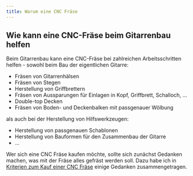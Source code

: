 ```yaml
---
title: Warum eine CNC Fräse
---
```


## Wie kann eine CNC-Fräse beim Gitarrenbau helfen

Beim Gitarrenbau kann eine CNC-Fräse bei zahlreichen Arbeitsschritten helfen - sowohl beim Bau der eigentlichen Gitarre:

* Fräsen von Gitarrenhälsen
* Fräsen von Stegen
* Herstellung von Griffbrettern
* Fräsen von Aussparungen für Einlagen in Kopf, Griffbrett, Schalloch, ...
* Double-top Decken
* Fräsen von Boden- und Deckenbalken mit passgenauer Wölbung

als auch bei der Herstellung von Hilfswerkzeugen:

* Herstellung von passgenauen Schablonen
* Herstellung von Bauformen für den Zusammenbau der Gitarre
* ...

Wer sich eine CNC Fräse kaufen möchte, sollte sich zunächst Gedanken machen, was mit der Fräse alles gefräst werden soll. Dazu habe ich in [Kriterien zum Kauf einer CNC Fräse](kaufkriterien.md) einige Gedanken zusammengetragen.

